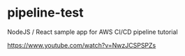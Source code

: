 # pipeline-test

NodeJS / React sample app for AWS CI/CD pipeline tutorial

https://www.youtube.com/watch?v=NwzJCSPSPZs
